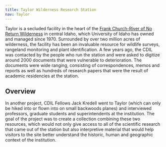 ```yaml
---
title: Taylor Wilderness Research Station
nav: Taylor
---
```


Taylor is a secluded facility in the heart of the [Frank Church-River of No Return Wilderness](https://www.uidaho.edu/cnr/taylor-wilderness-research-station) in central Idaho, which University of Idaho has owned and managed since 1970. Surrounded by over two million acres of wilderness, the facility has been an invaluable resource for wildlife surveys, rangeland monitoring and plant identification. A few years ago, the CDIL was contacted by the people who run the station and were asked to digitize around 2000 documents that were vulnerable to deterioration. The documents were wide ranging, consisting of correspondences, memos and reports as well as hundreds of research papers that were the result of academic residencies at the station. 

## Overview

In another project, CDIL Fellows Jack Kredell went to Taylor (which can only be hiked into or flown into on small backwoods planes) and interviewed professors, graduate students and superintendents at the institution. The goal of the project was to create a collection combining these two resources, which would not only give access to all of the scientific research that came out of the station but also interpretive material that would help visitors to the site better understand the historic, human and geographic context of the institution. 


